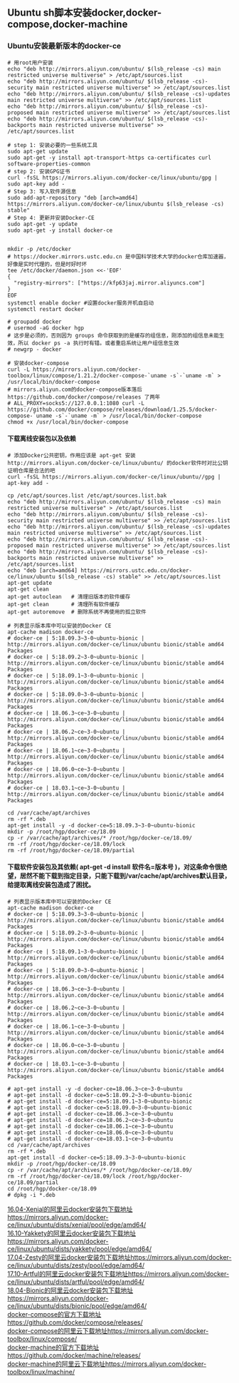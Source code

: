 ## Ubuntu sh脚本安装docker,docker-compose,docker-machine

### Ubuntu安装最新版本的docker-ce
```
# 用root用户安装
echo "deb http://mirrors.aliyun.com/ubuntu/ $(lsb_release -cs) main restricted universe multiverse" > /etc/apt/sources.list
echo "deb http://mirrors.aliyun.com/ubuntu/ $(lsb_release -cs)-security main restricted universe multiverse" >> /etc/apt/sources.list
echo "deb http://mirrors.aliyun.com/ubuntu/ $(lsb_release -cs)-updates main restricted universe multiverse" >> /etc/apt/sources.list
echo "deb http://mirrors.aliyun.com/ubuntu/ $(lsb_release -cs)-proposed main restricted universe multiverse" >> /etc/apt/sources.list
echo "deb http://mirrors.aliyun.com/ubuntu/ $(lsb_release -cs)-backports main restricted universe multiverse" >> /etc/apt/sources.list

# step 1: 安装必要的一些系统工具
sudo apt-get update
sudo apt-get -y install apt-transport-https ca-certificates curl software-properties-common
# step 2: 安装GPG证书
curl -fsSL https://mirrors.aliyun.com/docker-ce/linux/ubuntu/gpg | sudo apt-key add -
# Step 3: 写入软件源信息
sudo add-apt-repository "deb [arch=amd64] https://mirrors.aliyun.com/docker-ce/linux/ubuntu $(lsb_release -cs) stable"
# Step 4: 更新并安装Docker-CE
sudo apt-get -y update
sudo apt-get -y install docker-ce


mkdir -p /etc/docker
# https://docker.mirrors.ustc.edu.cn 是中国科学技术大学的docker仓库加速器，好像是实时代理的，但是时好时坏
tee /etc/docker/daemon.json <<-'EOF'
{
  "registry-mirrors": ["https://kfp63jaj.mirror.aliyuncs.com"]
}
EOF
systemctl enable docker #设置docker服务开机自启动
systemctl restart docker

# groupadd docker
# usermod -aG docker hgp
# 这步是必须的，否则因为 groups 命令获取到的是缓存的组信息，刚添加的组信息未能生效，所以 docker ps -a 执行时有错。或者重启系统让用户组信息生效
# newgrp - docker

# 安装docker-compose
curl -L https://mirrors.aliyun.com/docker-toolbox/linux/compose/1.21.2/docker-compose-`uname -s`-`uname -m` > /usr/local/bin/docker-compose
# mirrors.aliyun.com的docker-compose版本落后 https://github.com/docker/compose/releases 了两年
# ALL_PROXY=socks5://127.0.0.1:1080 curl -L https://github.com/docker/compose/releases/download/1.25.5/docker-compose-`uname -s`-`uname -m` > /usr/local/bin/docker-compose
chmod +x /usr/local/bin/docker-compose

```

#### 下载离线安装包以及依赖
```
# 添加Docker公共密钥，作用应该是 apt-get 安装 http://mirrors.aliyun.com/docker-ce/linux/ubuntu/ 的docker软件时对比公钥证明仓库是合法的吧
curl -fsSL https://mirrors.aliyun.com/docker-ce/linux/ubuntu//gpg | apt-key add -

cp /etc/apt/sources.list /etc/apt/sources.list.bak
echo "deb http://mirrors.aliyun.com/ubuntu/ $(lsb_release -cs) main restricted universe multiverse" > /etc/apt/sources.list
echo "deb http://mirrors.aliyun.com/ubuntu/ $(lsb_release -cs)-security main restricted universe multiverse" >> /etc/apt/sources.list
echo "deb http://mirrors.aliyun.com/ubuntu/ $(lsb_release -cs)-updates main restricted universe multiverse" >> /etc/apt/sources.list
echo "deb http://mirrors.aliyun.com/ubuntu/ $(lsb_release -cs)-proposed main restricted universe multiverse" >> /etc/apt/sources.list
echo "deb http://mirrors.aliyun.com/ubuntu/ $(lsb_release -cs)-backports main restricted universe multiverse" >> /etc/apt/sources.list
echo "deb [arch=amd64] https://mirrors.ustc.edu.cn/docker-ce/linux/ubuntu $(lsb_release -cs) stable" >> /etc/apt/sources.list
apt-get update
apt-get clean
apt-get autoclean   # 清理旧版本的软件缓存
apt-get clean       # 清理所有软件缓存
apt-get autoremove  # 删除系统不再使用的孤立软件

# 列表显示版本库中可以安装的Docker CE
apt-cache madison docker-ce
# docker-ce | 5:18.09.3~3-0~ubuntu-bionic | http://mirrors.aliyun.com/docker-ce/linux/ubuntu bionic/stable amd64 Packages
# docker-ce | 5:18.09.2~3-0~ubuntu-bionic | http://mirrors.aliyun.com/docker-ce/linux/ubuntu bionic/stable amd64 Packages
# docker-ce | 5:18.09.1~3-0~ubuntu-bionic | http://mirrors.aliyun.com/docker-ce/linux/ubuntu bionic/stable amd64 Packages
# docker-ce | 5:18.09.0~3-0~ubuntu-bionic | http://mirrors.aliyun.com/docker-ce/linux/ubuntu bionic/stable amd64 Packages
# docker-ce | 18.06.3~ce~3-0~ubuntu | http://mirrors.aliyun.com/docker-ce/linux/ubuntu bionic/stable amd64 Packages
# docker-ce | 18.06.2~ce~3-0~ubuntu | http://mirrors.aliyun.com/docker-ce/linux/ubuntu bionic/stable amd64 Packages
# docker-ce | 18.06.1~ce~3-0~ubuntu | http://mirrors.aliyun.com/docker-ce/linux/ubuntu bionic/stable amd64 Packages
# docker-ce | 18.06.0~ce~3-0~ubuntu | http://mirrors.aliyun.com/docker-ce/linux/ubuntu bionic/stable amd64 Packages
# docker-ce | 18.03.1~ce~3-0~ubuntu | http://mirrors.aliyun.com/docker-ce/linux/ubuntu bionic/stable amd64 Packages

cd /var/cache/apt/archives
rm -rf *.deb
apt-get install -y -d docker-ce=5:18.09.3~3-0~ubuntu-bionic
mkdir -p /root/hgp/docker-ce/18.09
cp -r /var/cache/apt/archives/* /root/hgp/docker-ce/18.09/
rm -rf /root/hgp/docker-ce/18.09/lock
rm -rf /root/hgp/docker-ce/18.09/partial
```

#### 下载软件安装包及其依赖( apt-get -d install 软件名=版本号 )，对这条命令很绝望，居然不能下载到指定目录，只能下载到/var/cache/apt/archives默认目录，给提取离线安装包造成了困扰。
```
# 列表显示版本库中可以安装的Docker CE
apt-cache madison docker-ce
# docker-ce | 5:18.09.3~3-0~ubuntu-bionic | http://mirrors.aliyun.com/docker-ce/linux/ubuntu bionic/stable amd64 Packages
# docker-ce | 5:18.09.2~3-0~ubuntu-bionic | http://mirrors.aliyun.com/docker-ce/linux/ubuntu bionic/stable amd64 Packages
# docker-ce | 5:18.09.1~3-0~ubuntu-bionic | http://mirrors.aliyun.com/docker-ce/linux/ubuntu bionic/stable amd64 Packages
# docker-ce | 5:18.09.0~3-0~ubuntu-bionic | http://mirrors.aliyun.com/docker-ce/linux/ubuntu bionic/stable amd64 Packages
# docker-ce | 18.06.3~ce~3-0~ubuntu | http://mirrors.aliyun.com/docker-ce/linux/ubuntu bionic/stable amd64 Packages
# docker-ce | 18.06.2~ce~3-0~ubuntu | http://mirrors.aliyun.com/docker-ce/linux/ubuntu bionic/stable amd64 Packages
# docker-ce | 18.06.1~ce~3-0~ubuntu | http://mirrors.aliyun.com/docker-ce/linux/ubuntu bionic/stable amd64 Packages
# docker-ce | 18.06.0~ce~3-0~ubuntu | http://mirrors.aliyun.com/docker-ce/linux/ubuntu bionic/stable amd64 Packages
# docker-ce | 18.03.1~ce~3-0~ubuntu | http://mirrors.aliyun.com/docker-ce/linux/ubuntu bionic/stable amd64 Packages

# apt-get install -y -d docker-ce=18.06.3~ce~3-0~ubuntu
# apt-get install -d docker-ce=5:18.09.2~3-0~ubuntu-bionic
# apt-get install -d docker-ce=5:18.09.1~3-0~ubuntu-bionic
# apt-get install -d docker-ce=5:18.09.0~3-0~ubuntu-bionic
# apt-get install -d docker-ce=18.06.3~ce~3-0~ubuntu
# apt-get install -d docker-ce=18.06.2~ce~3-0~ubuntu
# apt-get install -d docker-ce=18.06.1~ce~3-0~ubuntu
# apt-get install -d docker-ce=18.06.0~ce~3-0~ubuntu
# apt-get install -d docker-ce=18.03.1~ce~3-0~ubuntu
cd /var/cache/apt/archives
rm -rf *.deb
apt-get install -d docker-ce=5:18.09.3~3-0~ubuntu-bionic
mkdir -p /root/hgp/docker-ce/18.09
cp -r /var/cache/apt/archives/* /root/hgp/docker-ce/18.09/
rm -rf /root/hgp/docker-ce/18.09/lock /root/hgp/docker-ce/18.09/partial
cd /root/hgp/docker-ce/18.09
# dpkg -i *.deb
```


[16.04-Xenial的阿里云docker安装包下载地址https://mirrors.aliyun.com/docker-ce/linux/ubuntu/dists/xenial/pool/edge/amd64/](https://mirrors.aliyun.com/docker-ce/linux/ubuntu/dists/xenial/pool/edge/amd64/)  
[16.10-Yakkety的阿里云docker安装包下载地址https://mirrors.aliyun.com/docker-ce/linux/ubuntu/dists/yakkety/pool/edge/amd64/](https://mirrors.aliyun.com/docker-ce/linux/ubuntu/dists/yakkety/pool/edge/amd64/)  
[17.04-Zesty的阿里云docker安装包下载地址https://mirrors.aliyun.com/docker-ce/linux/ubuntu/dists/zesty/pool/edge/amd64/](https://mirrors.aliyun.com/docker-ce/linux/ubuntu/dists/zesty/pool/edge/amd64/)  
[17.10-Artful的阿里云docker安装包下载地址https://mirrors.aliyun.com/docker-ce/linux/ubuntu/dists/artful/pool/edge/amd64/](https://mirrors.aliyun.com/docker-ce/linux/ubuntu/dists/artful/pool/edge/amd64/)  
[18.04-Bionic的阿里云docker安装包下载地址https://mirrors.aliyun.com/docker-ce/linux/ubuntu/dists/bionic/pool/edge/amd64/](https://mirrors.aliyun.com/docker-ce/linux/ubuntu/dists/bionic/pool/edge/amd64/)  
[docker-compose的官方下载地址https://github.com/docker/compose/releases/](https://github.com/docker/compose/releases/)  
[docker-compose的阿里云下载地址https://mirrors.aliyun.com/docker-toolbox/linux/compose/](https://mirrors.aliyun.com/docker-toolbox/linux/compose/)  
[docker-machine的官方下载地址https://github.com/docker/machine/releases/](https://github.com/docker/machine/releases)  
[docker-machine的阿里云下载地址https://mirrors.aliyun.com/docker-toolbox/linux/machine/](https://mirrors.aliyun.com/docker-toolbox/linux/machine/)  
